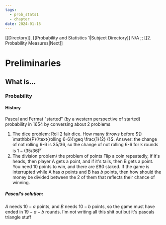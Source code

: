 ```yaml
---
tags:
  - prob_stats1
  - chapter
date: 2024-01-15
---
```

[[Directory]], [[Probability and Statistics 1|Subject Directory]]
N/A ;; [[2. Probability Measures|Next]]
# Preliminaries
## What is...
### Probability
#### History
Pascal and Fermat "started" (by a western perspective of started) probability in 1654 by conversing about 2 problems
1. The dice problem:
Roll 2 fair dice. How many *throws* before ${} \mathbb{P}(\text{rolling 6-6})\geq \frac{1}{2} {}$.
Answer: the change of not rolling 6-6 is ${} 35/36 {}$, so the change of not rolling 6-6 for k rounds is ${} 1-(35 / 36)^{k} {}$
2. The division problem/ the problem of points
Flip a coin repeatedly, if it's heads, then player A gets a point, and if it's tails, then B gets a point. You need 10 points to win, and there are £80 staked. If the game is interrupted while A has ${} a$ points and B has $b$ points, then how should the money be divided between the 2 of them that reflects their chance of winning.

##### Pascal's solution:
$A$ needs ${} 10-a {}$ points, and $B$ needs ${} 10-b {}$ points, so the game must have ended in ${} 19-a-b {}$ rounds. I'm not writing all this shit out but it's pascals triangle stuff
